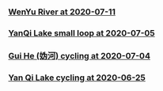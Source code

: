 
### [WenYu River at 2020-07-11](WenYuRiver_80km_20200711/WenYuRiver_80km_20200711.md)

### [YanQi Lake small loop at 2020-07-05](YanQiLake_10km_20200705/YanQiLake_10km_20200705.md)

### [Gui He (妫河) cycling at 2020-07-04](GuiHe_41km_20200704/41km_20200704.md)

### [Yan Qi Lake cycling at 2020-06-25](YanQiLake_44km_20200625/YanQiLake_44km_20200625.md)
